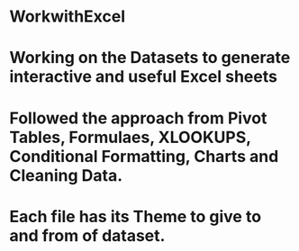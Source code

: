 # WorkwithExcel
# Working on the Datasets to generate interactive and useful Excel sheets
# Followed the approach from Pivot Tables, Formulaes, XLOOKUPS, Conditional Formatting, Charts and Cleaning Data.
# Each file has its Theme to give to and from of dataset.
